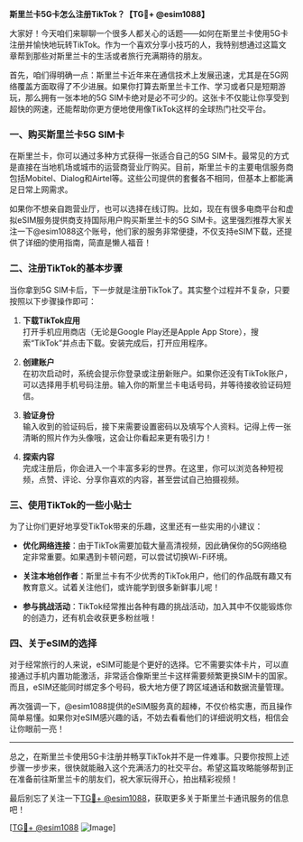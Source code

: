 **斯里兰卡5G卡怎么注册TikTok？【TG💪+ @esim1088】**

大家好！今天咱们来聊聊一个很多人都关心的话题——如何在斯里兰卡使用5G卡注册并愉快地玩转TikTok。作为一个喜欢分享小技巧的人，我特别想通过这篇文章帮到那些对斯里兰卡的生活或者旅行充满期待的朋友。

首先，咱们得明确一点：斯里兰卡近年来在通信技术上发展迅速，尤其是在5G网络覆盖方面取得了不少进展。如果你打算去斯里兰卡工作、学习或者只是短期游玩，那么拥有一张本地的5G SIM卡绝对是必不可少的。这张卡不仅能让你享受到超快的网速，还能帮助你更方便地使用像TikTok这样的全球热门社交平台。

### 一、购买斯里兰卡5G SIM卡

在斯里兰卡，你可以通过多种方式获得一张适合自己的5G SIM卡。最常见的方式是直接在当地机场或城市的运营商营业厅购买。目前，斯里兰卡的主要电信服务商包括Mobitel、Dialog和Airtel等。这些公司提供的套餐各不相同，但基本上都能满足日常上网需求。

如果你不想亲自跑营业厅，也可以选择在线订购。比如，现在有很多电商平台和虚拟eSIM服务提供商支持国际用户购买斯里兰卡的5G SIM卡。这里强烈推荐大家关注一下@esim1088这个账号，他们家的服务非常便捷，不仅支持eSIM下载，还提供了详细的使用指南，简直是懒人福音！

### 二、注册TikTok的基本步骤

当你拿到5G SIM卡后，下一步就是注册TikTok了。其实整个过程并不复杂，只要按照以下步骤操作即可：

1. **下载TikTok应用**  
   打开手机应用商店（无论是Google Play还是Apple App Store），搜索“TikTok”并点击下载。安装完成后，打开应用程序。

2. **创建账户**  
   在初次启动时，系统会提示你登录或注册新账户。如果你还没有TikTok账户，可以选择用手机号码注册。输入你的斯里兰卡电话号码，并等待接收验证码短信。

3. **验证身份**  
   输入收到的验证码后，接下来需要设置密码以及填写个人资料。记得上传一张清晰的照片作为头像哦，这会让你看起来更有吸引力！

4. **探索内容**  
   完成注册后，你会进入一个丰富多彩的世界。在这里，你可以浏览各种短视频，点赞、评论、分享你喜欢的内容，甚至尝试自己拍摄视频。

### 三、使用TikTok的一些小贴士

为了让你们更好地享受TikTok带来的乐趣，这里还有一些实用的小建议：

- **优化网络连接**：由于TikTok需要加载大量高清视频，因此确保你的5G网络稳定非常重要。如果遇到卡顿问题，可以尝试切换Wi-Fi环境。
  
- **关注本地创作者**：斯里兰卡有不少优秀的TikTok用户，他们的作品既有趣又有教育意义。试着关注他们，或许能学到很多新鲜事儿呢！

- **参与挑战活动**：TikTok经常推出各种有趣的挑战活动，加入其中不仅能锻炼你的创造力，还有机会收获更多粉丝哦！

### 四、关于eSIM的选择

对于经常旅行的人来说，eSIM可能是个更好的选择。它不需要实体卡片，可以直接通过手机内置功能激活，非常适合像斯里兰卡这样需要频繁更换SIM卡的国家。而且，eSIM还能同时绑定多个号码，极大地方便了跨区域通话和数据流量管理。

再次强调一下，@esim1088提供的eSIM服务真的超棒，不仅价格实惠，而且操作简单易懂。如果你对eSIM感兴趣的话，不妨去看看他们的详细说明文档，相信会让你眼前一亮！

---

总之，在斯里兰卡使用5G卡注册并畅享TikTok并不是一件难事。只要你按照上述步骤一步步来，很快就能融入这个充满活力的社交平台。希望这篇攻略能够帮到正在准备前往斯里兰卡的朋友们，祝大家玩得开心，拍出精彩视频！

最后别忘了关注一下[TG💪+ @esim1088](https://t.me/s/esim1088)，获取更多关于斯里兰卡通讯服务的信息吧！  

[[TG💪+ @esim1088](https://t.me/s/esim1088) ![Image](https://i.postimg.cc/4NQfJmqS/Snipaste-2025-05-13-00-14-12.png)]
